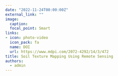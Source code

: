 ```yaml
---
date: "2022-11-24T00:00:00Z"
external_link: ""
image:
  caption: 
  focal_point: Smart
links:
- icon: photo-video
  icon_pack: fa
  name: DOI
  url: https://www.mdpi.com/2072-4292/14/3/472
title: Soil Texture Mapping Using Remote Sensing
authors: 
  - admin
---
```

